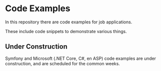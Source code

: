 # Code Examples

In this repository there are code examples for job applications.

These include code snippets to demonstrate various things.

## Under Construction

Symfony and Microsoft (.NET Core, C#, en ASP) code examples are under construction, and are scheduled for the common weeks.


